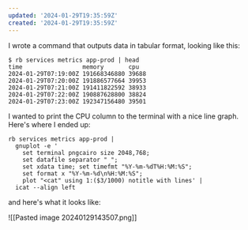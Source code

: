 ```yaml
---
updated: '2024-01-29T19:35:59Z'
created: '2024-01-29T19:35:59Z'
---
```

I wrote a command that outputs data in tabular format, looking like this:

```
$ rb services metrics app-prod | head
time                 memory       cpu    
2024-01-29T07:19:00Z 191668346880 39688  
2024-01-29T07:20:00Z 191886577664 39953  
2024-01-29T07:21:00Z 191411822592 38933  
2024-01-29T07:22:00Z 190887628800 38824  
2024-01-29T07:23:00Z 192347156480 39501  
```

I wanted to print the CPU column to the terminal with a nice line graph. Here's where I ended up:

```
rb services metrics app-prod |
  gnuplot -e '
    set terminal pngcairo size 2048,768; 
    set datafile separator " ";
    set xdata time; set timefmt "%Y-%m-%dT%H:%M:%S"; 
    set format x "%Y-%m-%d\n%H:%M:%S";
    plot "<cat" using 1:($3/1000) notitle with lines' |
  icat --align left
```

and here's what it looks like:

![[Pasted image 20240129143507.png]]